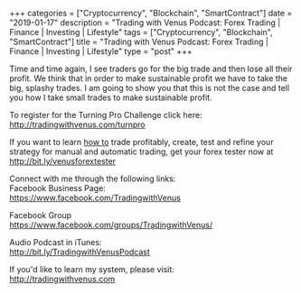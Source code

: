 +++
categories = ["Cryptocurrency", "Blockchain", "SmartContract"]
date = "2019-01-17"
description = "Trading with Venus Podcast: Forex Trading | Finance | Investing | Lifestyle"
tags = ["Cryptocurrency", "Blockchain", "SmartContract"]
title = "Trading with Venus Podcast: Forex Trading | Finance | Investing | Lifestyle"
type = "post"
+++

Time and time again, I see traders go for the big trade and then lose
all their profit. We think that in order to make sustainable profit we
have to take the big, splashy trades. I am going to show you that this
is not the case and tell you how I take small trades to make sustainable
profit.

To register for the Turning Pro Challenge click here:
http://tradingwithvenus.com/turnpro

If you want to learn [how to](https://www.playgroundfx.com/blog/forex-trading-how-to/) trade profitably, create, test and refine
your strategy for manual and automatic trading, get your forex tester
now at http://bit.ly/venusforextester

Connect with me through the following links:  
Facebook Business Page:  
https://www.facebook.com/TradingwithVenus

Facebook Group  
https://www.facebook.com/groups/TradingwithVenus/

Audio Podcast in iTunes:  
http://bit.ly/TradingwithVenusPodcast

If you'd like to learn my system, please visit:  
http://tradingwithvenus.com